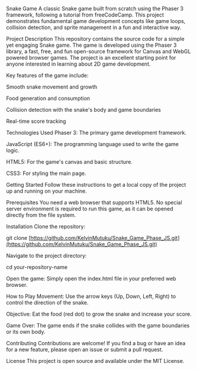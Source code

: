 Snake Game
A classic Snake game built from scratch using the Phaser 3 framework, following a tutorial from freeCodeCamp. This project demonstrates fundamental game development concepts like game loops, collision detection, and sprite management in a fun and interactive way.

Project Description
This repository contains the source code for a simple yet engaging Snake game. The game is developed using the Phaser 3 library, a fast, free, and fun open-source framework for Canvas and WebGL powered browser games. The project is an excellent starting point for anyone interested in learning about 2D game development.

Key features of the game include:

Smooth snake movement and growth

Food generation and consumption

Collision detection with the snake's body and game boundaries

Real-time score tracking

Technologies Used
Phaser 3: The primary game development framework.

JavaScript (ES6+): The programming language used to write the game logic.

HTML5: For the game's canvas and basic structure.

CSS3: For styling the main page.

Getting Started
Follow these instructions to get a local copy of the project up and running on your machine.

Prerequisites
You need a web browser that supports HTML5. No special server environment is required to run this game, as it can be opened directly from the file system.

Installation
Clone the repository:

git clone [https://github.com/KelvinMutuku/Snake_Game_Phase_JS.git](https://github.com/KelvinMutuku/Snake_Game_Phase_JS.git)

Navigate to the project directory:

cd your-repository-name

Open the game:
Simply open the index.html file in your preferred web browser.

How to Play
Movement: Use the arrow keys (Up, Down, Left, Right) to control the direction of the snake.

Objective: Eat the food (red dot) to grow the snake and increase your score.

Game Over: The game ends if the snake collides with the game boundaries or its own body.

Contributing
Contributions are welcome! If you find a bug or have an idea for a new feature, please open an issue or submit a pull request.

License
This project is open source and available under the MIT License.

